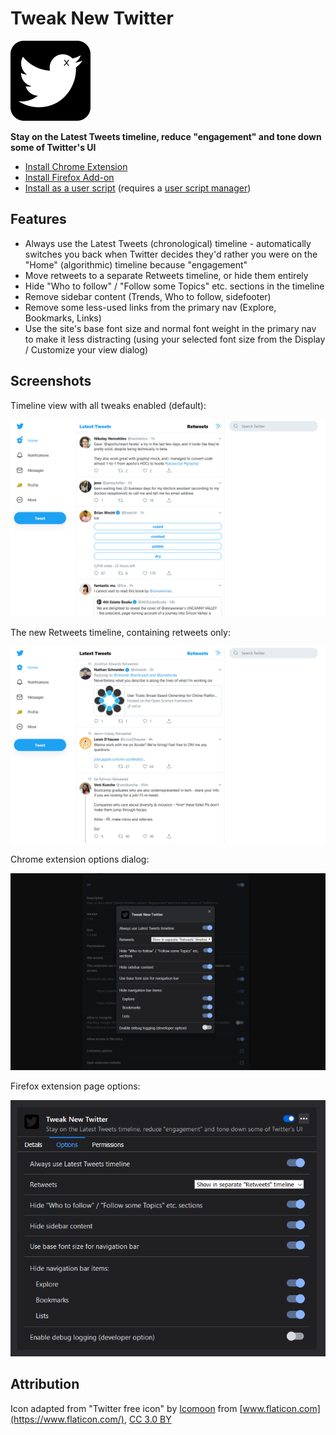 # Tweak New Twitter

![](icons/icon128.png)

**Stay on the Latest Tweets timeline, reduce "engagement" and tone down some of Twitter's UI**

* [Install Chrome Extension](https://chrome.google.com/webstore/detail/kpmjjdhbcfebfjgdnpjagcndoelnidfj)
* [Install Firefox Add-on](https://addons.mozilla.org/en-US/firefox/addon/tweak-new-twitter/)
* [Install as a user script](https://greasyfork.org/en/scripts/387773-tweak-new-twitter) (requires a [user script manager](https://greasyfork.org/en#home-step-1))

## Features

- Always use the Latest Tweets (chronological) timeline - automatically switches you back when Twitter decides they'd rather you were on the "Home" (algorithmic) timeline because "engagement"
- Move retweets to a separate Retweets timeline, or hide them entirely
- Hide "Who to follow" / "Follow some Topics" etc. sections in the timeline
- Remove sidebar content (Trends, Who to follow, sidefooter)
- Remove some less-used links from the primary nav (Explore, Bookmarks, Links)
- Use the site's base font size and normal font weight in the primary nav to make it less distracting (using your selected font size from the Display / Customize your view dialog)

## Screenshots

Timeline view with all tweaks enabled (default):

![Screenshot of a New Twitter timeline without retweets, sidebar content, nav links which can be hidden and a less distracting nav style](screenshots/timeline.png)

The new Retweets timeline, containing retweets only:

![Screenshot of the Retweets timeline Tweak New Twitter adds to New Twitter, containing nothing but retweets](screenshots/retweets.png)

Chrome extension options dialog:

![Screenshot of the options UI in Chrome](screenshots/chrome_options_dark.png)

Firefox extension page options:

![Screenshot of the options UI in Firefox](screenshots/firefox_options_dark.png)

## Attribution

Icon adapted from "Twitter free icon" by [Icomoon](https://icomoon.io/) from [www.flaticon.com](https://www.flaticon.com/), [CC 3.0 BY](https://creativecommons.org/licenses/by/3.0/)
